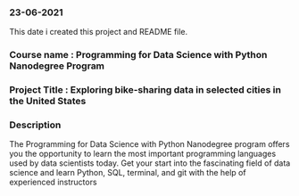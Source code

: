 
### 23-06-2021
This date i created this project and README file.

### Course name : Programming for Data Science with Python Nanodegree Program

### Project Title : Exploring bike-sharing data in selected cities in the United States

### Description
The Programming for Data Science with Python Nanodegree program offers you the opportunity to learn the most important programming languages used by data scientists today. Get your start into the fascinating field of data science and learn Python, SQL, terminal, and git with the help of experienced instructors




